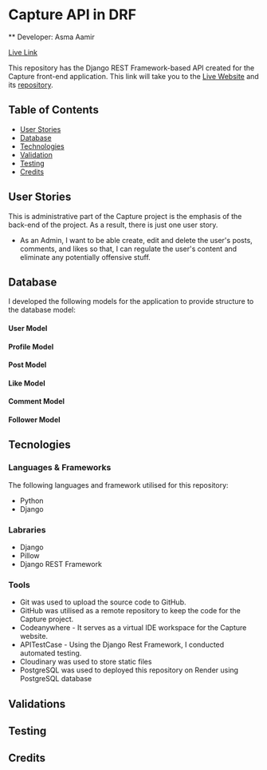 # Capture API in DRF 

** Developer: Asma Aamir 

[Live Link](....)

This repository has the Django REST Framework-based API created for the Capture front-end application. This link will take you to the [Live Website](....) and its [repository](....).

## Table of Contents
- [ User Stories](#user-stories)
- [ Database ](#datebase)
- [ Technologies](#tecnologies)
- [ Validation](#validations)
- [Testing](#testing)
- [Credits](#credits)

## User Stories

This is administrative part of the Capture project is the emphasis of the back-end of the project. As a result, there is just one user story.
- As an Admin, I want to be able create, edit and delete the user's posts, comments, and likes so that, I can regulate the user's content and eliminate any potentially offensive stuff.

## Database
I developed the following models for the application to provide structure to the database model:
<img src="">

#### User Model


#### Profile Model

#### Post Model

#### Like Model

#### Comment Model 

#### Follower Model


## Tecnologies

### Languages & Frameworks

The following languages and framework utilised for this repository:
- Python 
- Django 

### Labraries 

- Django 
- Pillow
- Django REST Framework

### Tools
 
- Git was used to upload the source code to GitHub. 
- GitHub was utilised as a remote repository to keep the code for the Capture project.
- Codeanywhere - It serves as a virtual IDE workspace for the Capture website.
- APITestCase - Using the Django Rest Framework, I conducted automated testing.
- Cloudinary was used to store static files 
- PostgreSQL was used to deployed this repository on Render using PostgreSQL database

## Validations

## Testing 


## Credits

